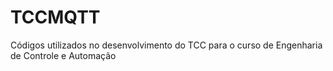 # TCCMQTT
Códigos utilizados no desenvolvimento do TCC para o curso de Engenharia de Controle e Automação
